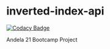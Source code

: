# inverted-index-api

[![Codacy Badge](https://api.codacy.com/project/badge/Grade/ce450d93fff943a09bc429b694b3dfbf)](https://www.codacy.com/app/victor4l/inverted-index-api?utm_source=github.com&utm_medium=referral&utm_content=victor4l/inverted-index-api&utm_campaign=badger)

Andela 21 Bootcamp Project
